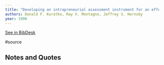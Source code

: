 ```yaml
---
title: "Developing an intrapreneurial assessment instrument for an effective corporate entrepreneurial environment"
authors: Donald F. Kuratko, Ray V. Montagno, Jeffrey S. Hornsby
year: 1990
---
```

[See in BibDesk](x-bdsk://Kuratko-1990aa)

#source

## Notes and Quotes


